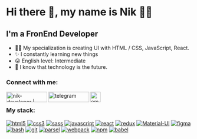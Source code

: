 # Hi there 👋, my name is Nik 👨‍💻

## I'm a FronEnd Developer
- ✍🏼 My specialization is creating UI with HTML / CSS, JavaScript, React.
- ✨ I constantly learning new things
- 😛 English level: Intermediate
- 🧠 I know that technology is the future.

### Connect with me:

[<img align="left" alt="nik-developer | LinkedIn" width="111px" height="28px" src="https://camo.githubusercontent.com/714c7b251906b02133a3da39491bdeb272f7e3fbec923dbc6d39a5987e8d33d1/68747470733a2f2f696d672e736869656c64732e696f2f62616467652f4c696e6b6564696e2d626c75653f6c6f676f3d6c696e6b6564696e267374796c653d666f722d7468652d6261646765" />][linkedin]
[<img align="left" alt="telegram" width="111px" height="28px" src="https://camo.githubusercontent.com/f9b042c3014785b4d4bc3b2f6a9a131a9c61e15acdb06f4ebf4d072c9db078db/68747470733a2f2f696d672e736869656c64732e696f2f62616467652f54656c656772616d2d3535353f6c6f676f3d74656c656772616d267374796c653d666f722d7468652d6261646765" />][telegram]
[<img align="left" alt="email" width="28px"  src="https://cdn.jsdelivr.net/npm/@internetarchive/icon-email@1.3.2/email.svg" />][gmail]

<br />

### My stack:

<p align="left">
  <a href="https://developer.mozilla.org/en-US/docs/Web/HTML"><img src="https://img.shields.io/badge/HTML5-555?logo=html5&style=for-the-badge" alt="html5" title="HTML5" /></a> 
  <a href="https://developer.mozilla.org/en-US/docs/Web/CSS"><img src="https://img.shields.io/badge/CSS3-555?logo=css3&logoColor=1572B6&style=for-the-badge" alt="css3" title="CSS3" /></a>
  <a href="https://sass-lang.com"><img src="https://img.shields.io/badge/SASS-555?logo=sass&style=for-the-badge" alt="sass" title="SASS" /></a>
  <a href="https://developer.mozilla.org/en-US/docs/Web/JavaScript"><img src="https://img.shields.io/badge/Javascript-555?logo=javascript&style=for-the-badge" alt="javascript" title="javascript" /></a>
  <a href="https://reactjs.org/"><img src="https://img.shields.io/badge/React-555?logo=react&style=for-the-badge" alt="react" title="react" /></a>
  <a href="https://react-redux.js.org/" > <img src="https://img.shields.io/badge/Redux-555?logo=redux&logoColor=764ABC&style=for-the-badge" alt="redux" title="redux" /></a> 
   <a href="https://material-ui.com/"> <img src="https://img.shields.io/badge/material-555?logo=material-ui&style=for-the-badge" alt="Material-UI" title="Material-UI" /></a> 
  <a href="https://www.figma.com/"> <img src="https://img.shields.io/badge/Figma-555?logo=figma&style=for-the-badge" alt="figma" title="Figma" /></a> 
  <a href="https://www.gnu.org/software/bash/" > <img src="https://img.shields.io/badge/Bash-555?logo=bash&style=for-the-badge" alt="bash" title="Bash" /></a> 
  <a href="https://git-scm.com/"><img src="https://img.shields.io/badge/Git-555?logo=git&style=for-the-badge" alt="git" title="Git" /></a> 
  <a href="https://parceljs.org/"><img src="https://img.shields.io/badge/Parcel-555?logo=parcel&style=for-the-badge" alt="parsel" title="Parsel" /></a> 
  <a href="https://webpack.js.org"><img src="https://img.shields.io/badge/Webpack-555?logo=webpack&style=for-the-badge" alt="webpack" title="Webpack" /></a>
  <a href="https://www.npmjs.com/"> <img src="https://img.shields.io/badge/Npm-555?logo=npm&style=for-the-badge" alt="npm" title="NPM" /></a> 
  <a href="https://babeljs.io/"> <img src="https://img.shields.io/badge/Babel-555?logo=babel&style=for-the-badge" alt="babel" title="Babel" /></a>
</p>

<!-- [<img align="left" alt="HTML5" width="88px" height="28px" src="https://camo.githubusercontent.com/8280104c77ff20e7b7cd51e275376ad2bc440ae211591f104451602fec5b17bc/68747470733a2f2f696d672e736869656c64732e696f2f62616467652f48544d4c352d3535353f6c6f676f3d68746d6c35267374796c653d666f722d7468652d6261646765" data-canonical-src="https://img.shields.io/badge/HTML5-555?logo=html5&amp;style=for-the-badge" />][html5]

[<img align="left" alt="CSS3" width="77px" height="28px" src="https://camo.githubusercontent.com/5d85c606f28faffaf6111880f71940f4f2c05011c219f39f3d5020bd946e9715/68747470733a2f2f696d672e736869656c64732e696f2f62616467652f435353332d3535353f6c6f676f3d63737333266c6f676f436f6c6f723d313537324236267374796c653d666f722d7468652d6261646765" />][css3]

[<img align="left" alt="SASS" width="78px" height="28px" src="https://camo.githubusercontent.com/cfbf88a0157b6a99a086a12044a9b4abc4ba1f1222c1b882e0e83218c35cf5d8/68747470733a2f2f696d672e736869656c64732e696f2f62616467652f534153532d3535353f6c6f676f3d73617373267374796c653d666f722d7468652d6261646765" />][sass]

[<img align="left" alt="JS" width="126px" height="28px" src="https://camo.githubusercontent.com/5180c7c420fbbc4ac7ec511899f5f6b84eef10ab0f8c0003f044c51f7731fd7b/68747470733a2f2f696d672e736869656c64732e696f2f62616467652f4a6176617363726970742d3535353f6c6f676f3d6a617661736372697074267374796c653d666f722d7468652d6261646765" />][js]

[<img align="left" alt="REACT" width="86.25px" height="28px" src="https://camo.githubusercontent.com/7b2e0c7d90ca13887995364d1986836140a50fd320619164fcb8ab2234062f10/68747470733a2f2f696d672e736869656c64732e696f2f62616467652f52656163742d3535353f6c6f676f3d7265616374267374796c653d666f722d7468652d6261646765" />][react]

[<img align="left" alt="FIGMA" width="86px" height="28px" src="https://camo.githubusercontent.com/e84ad83b88fd905ac87a5c3ca38041a503dbf9d777efd0553530b67800d3a5da/68747470733a2f2f696d672e736869656c64732e696f2f62616467652f4669676d612d3535353f6c6f676f3d6669676d61267374796c653d666f722d7468652d6261646765" />][figma]

[<img align="left" alt="GIT" width="67px" height="28px" src="https://camo.githubusercontent.com/d390b682cfae5596c7085fe5192c69ba39dffa89b374e72877564bc6a4733916/68747470733a2f2f696d672e736869656c64732e696f2f62616467652f4769742d3535353f6c6f676f3d676974267374796c653d666f722d7468652d6261646765" />][git]


[<img align="left" alt="PARCEL" width="82px" height="28px" src="https://camo.githubusercontent.com/11f9e445b1e402fee7d4d64ef994064c2dc4e1f171a3db948aafff20813d235b/68747470733a2f2f696d672e736869656c64732e696f2f62616467652f50617263656c2d3535353f6c6f676f3d70617263656c267374796c653d666f722d7468652d6261646765" />][parcel]


[<img align="left" alt="WEBPACK" width="107px" height="28px" src="https://camo.githubusercontent.com/11d026a051269c59d4da8808e61ed52c3a78fb5455b10f38e922e49353fcd71a/68747470733a2f2f696d672e736869656c64732e696f2f62616467652f5765627061636b2d3535353f6c6f676f3d7765627061636b267374796c653d666f722d7468652d6261646765" />][webpack]


[<img align="left" alt="NPM" width="72px" height="28px" src="https://camo.githubusercontent.com/89ba0246cbeb75ae23f53b74e9e2eded19937b2f385c4210bd2758012cd72bb9/68747470733a2f2f696d672e736869656c64732e696f2f62616467652f4e706d2d3535353f6c6f676f3d6e706d267374796c653d666f722d7468652d6261646765" />][npm]


[<img align="left" alt="BABEL" width="86px" height="28px" src="https://camo.githubusercontent.com/97177a23cf7969f4a00cb568c9befceea43b67038f94a5e1486d83079c5fab96/68747470733a2f2f696d672e736869656c64732e696f2f62616467652f426162656c2d3535353f6c6f676f3d626162656c267374796c653d666f722d7468652d6261646765" />][babel] -->



[linkedin]: https://www.linkedin.com/in/nik-bielykh-72a94b225/
[gmail]: mailto:nikita.bielykh@gmail.com
[telegram]: https://t.me/nik_punx

[html5]: https://developer.mozilla.org/en-US/docs/Web/HTML
[css3]: https://developer.mozilla.org/en-US/docs/Web/CSS
[sass]: https://sass-lang.com/
[js]: https://developer.mozilla.org/en-US/docs/Web/JavaScript
[react]: https://reactjs.org/
[figma]: https://www.figma.com/
[git]: https://git-scm.com/
[parcel]: https://parceljs.org/
[webpack]: https://webpack.js.org/
[npm]: https://www.npmjs.com/
[babel]: https://babeljs.io/